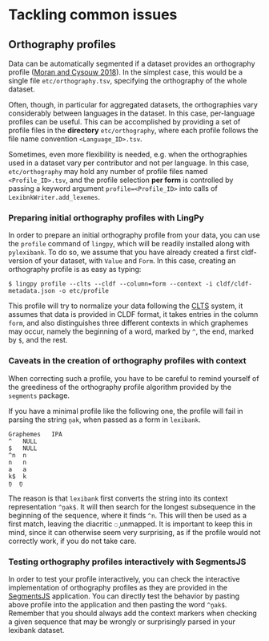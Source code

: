 # Tackling common issues

## Orthography profiles

Data can be automatically segmented if a dataset provides an orthography profile 
([Moran and Cysouw 2018](https://doi.org/10.5281/zenodo.1296780)). In the simplest
case, this would be a single file `etc/orthography.tsv`, specifying the orthography
of the whole dataset.

Often, though, in particular for aggregated datasets, the orthographies vary
considerably between languages in the dataset. In this case, per-language profiles
can be useful. This can be accomplished by providing a set of profile files
in the **directory** `etc/orthography`, where each profile follows the file name
convention `<Language_ID>.tsv`.

Sometimes, even more flexibility is needed, e.g. when the orthographies used in a
dataset vary per contributor and not per language. In this case, `etc/orthography`
may hold any number of profile files named `<Profile_ID>.tsv`, and the profile
selection **per form** is controlled by passing a keyword argument 
`profile=<Profile_ID>` into calls of `LexibnkWriter.add_lexemes`.

### Preparing initial orthography profiles with LingPy

In order to prepare an initial orthography profile from your data, you can use the `profile` command 
of `lingpy`, which will be readily installed along with `pylexibank`. To do so, we assume that you have
already created a first cldf-version of your dataset, with `Value` and `Form`. In this case, creating an orthography profile is as easy as typing:

```
$ lingpy profile --clts --cldf --column=form --context -i cldf/cldf-metadata.json -o etc/profile
```

This profile will try to normalize your data following the [CLTS](https://clts.clld.org) system, it assumes that data is provided in CLDF format, it takes entries in the column `form`, and also distinguishes three different contexts in which graphemes may occur, namely the beginning of a word, marked by `^`, the end, marked by `$`, and the rest. 

### Caveats in the creation of orthography profiles with context

When correcting such a profile, you have to be careful to remind yourself of the greediness of the orthography profile algorithm provided by the `segments` package. 

If you have a minimal profile like the following one, the profile will fail in parsing the string `n̥ak`, when passed as a form in `lexibank`.

```
Graphemes	IPA
^	NULL
$	NULL
^n	n
n	n
a	a
k$	k
n̥	n̥
```
The reason is that `lexibank` first converts the string into its context representation `^n̥ak$`. It will then search
for the longest subsequence in the beginning of the sequence, where it finds `^n`. This will then be used as a first match, leaving the diacritic `◌̥` unmapped. 
It is important to keep this in mind, since it can otherwise seem very surprising, as if the profile would not correctly work, if you do not take care. 

### Testing orthography profiles interactively with SegmentsJS

In order to test your profile interactively, you can check the interactive implementation of orthography profiles as they are provided in the [SegmentsJS](http://digling.org/calc/profile/) application. You can directly test the behavior by pasting above profile into the application and then pasting the word ``^n̥ak$``. Remember that you should always add the context markers when checking a given sequence that may be wrongly or surprisingly parsed in your lexibank dataset.

